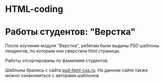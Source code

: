 # HTML-coding
<h1>Работы студентов: "Верстка"</h1>
<p>После изучения модуля "Верстка", ребятам были выданы PSD шаблоны лендингов, по которым они сверстали html страницы.</p>
<p>Работы отсортированы по фамилиям студентов.</p>

<p>Шаблоны брались с сайта <a href="http://psd-html-css.ru/shablony/psd-shablony-saytov">psd-html-css.ru</a>. На данном сайте также можно ознакомиться с авторами шаблонов.</p>
